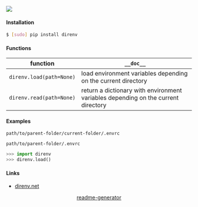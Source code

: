 <!--
https://pypi.org/project/readme-generator/
-->

[![](https://img.shields.io/pypi/pyversions/direnv.svg?longCache=True)](https://pypi.org/project/direnv/)

#### Installation
```bash
$ [sudo] pip install direnv
```

#### Functions
function|`__doc__`
-|-
`direnv.load(path=None)` |load environment variables depending on the current directory
`direnv.read(path=None)` |return a dictionary with environment variables depending on the current directory

#### Examples
`path/to/parent-folder/current-folder/.envrc`

`path/to/parent-folder/.envrc`

```python
>>> import direnv
>>> direnv.load()
```

#### Links
+   [direnv.net](https://direnv.net/)

<p align="center">
    <a href="https://pypi.org/project/readme-generator/">readme-generator</a>
</p>